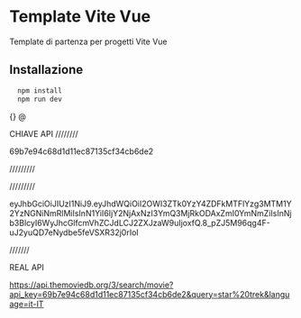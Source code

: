 # Template Vite Vue

Template di partenza per progetti Vite Vue

## Installazione

```bash
  npm install
  npm run dev
```




{}
@

CHIAVE API
////////

69b7e94c68d1d11ec87135cf34cb6de2

/////////



/////////

eyJhbGciOiJIUzI1NiJ9.eyJhdWQiOiI2OWI3ZTk0YzY4ZDFkMTFlYzg3MTM1Y2YzNGNiNmRlMiIsInN1YiI6IjY2NjAxNzI3YmQ3MjRkODAxZmI0YmNmZiIsInNjb3BlcyI6WyJhcGlfcmVhZCJdLCJ2ZXJzaW9uIjoxfQ.8_pZJ5M96qg4F-uJ2yuQD7eNydbe5feVSXR32j0rIoI


///////




REAL API 



https://api.themoviedb.org/3/search/movie?api_key=69b7e94c68d1d11ec87135cf34cb6de2&query=star%20trek&language=it-IT
